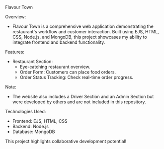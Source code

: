 Flavour Town

Overview:
- Flavour Town is a comprehensive web application demonstrating the restaurant's workflow and customer interaction. Built using EJS, HTML, CSS, Node.js, and MongoDB, this project showcases my ability to integrate frontend and backend functionality.

Features:
- Restaurant Section:
  - Eye-catching restaurant overview.
  - Order Form: Customers can place food orders.
  - Order Status Tracking: Check real-time order progress.
 
Note:
- The website also includes a Driver Section and an Admin Section but were developed by others and are not included in this repository.

Technologies Used:
- Frontend: EJS, HTML, CSS
- Backend: Node.js
- Database: MongoDB

This project highlights collaborative development potential!






